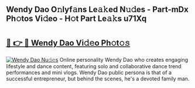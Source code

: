 ## Wendy Dao O𝚗lyf𝚊ns Le𝚊𝚔ed N𝚞𝚍es - Part-mDx Ph𝚘tos Vi𝚍eo - H𝚘t Part Le𝚊𝚔s u71Xq

# <h2><a href="http://hf4r62.feru.top/?c=Wendy+Dao">🔗 👉 🔴 Wendy Dao Vi𝚍𝚎o Ph𝚘t𝚘𝚜</a></h2>

[![Wendy Dao Nu𝚍𝚎s](https://i.imgur.com/0TWrTi3.gif)](http://hf4r62.feru.top/?c=Wendy+Dao)
Online personality Wendy Dao who creates engaging lifestyle and dance content, featuring solo and collaborative dance trend performances and mini vlogs. Wendy Dao public persona is that of a successful entrepreneur, but behind the scenes, he's a devoted family man. 
